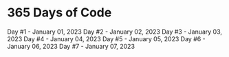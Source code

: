 # 365 Days of Code


Day #1 - January 01, 2023
Day #2 - January 02, 2023
Day #3 - January 03, 2023
Day #4 - January 04, 2023
Day #5 - January 05, 2023
Day #6 - January 06, 2023
Day #7 - January 07, 2023



